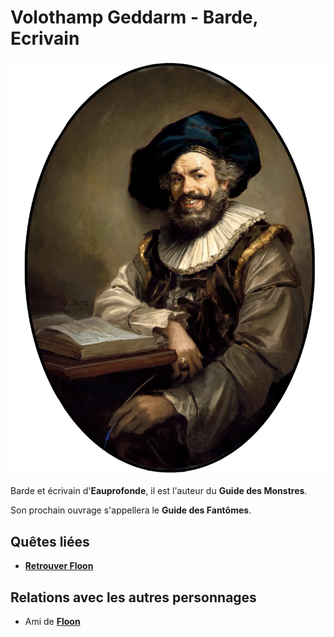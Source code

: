 # Volothamp Geddarm - Barde, Ecrivain
![Volo](../../_images/volo.webp)

Barde et écrivain d'**Eauprofonde**, il est l'auteur du **Guide des Monstres**.

Son prochain ouvrage s'appellera le **Guide des Fantômes**.

## Quêtes liées
* [**Retrouver Floon**](../QUETES/Quetes_en_cours.md#retrouver-floon)

## Relations avec les autres personnages
* Ami de [**Floon**](./Floon.md)